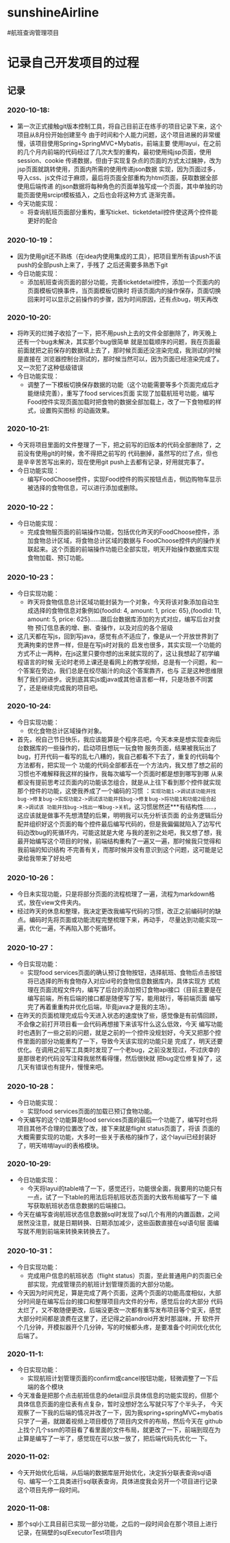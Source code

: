 # sunshineAirline
 #航班查询管理项目
# 记录自己开发项目的过程
## 记录
###  2020-10-18:
* 第一次正式接触git版本控制工具，将自己目前正在练手的项目记录下来，这个项目从8月份开始创建至今
由于时间和个人能力问题，这个项目进展的非常缓慢，该项目使用Spring+SpringMVC+Mybatis，前端主要
使用layui，在之前的几个月内前端的代码经过了几次大型的重构，最初使用纯jsp页面，使用session、cookie
传递数据，但由于实现复杂点的页面的方式太过臃肿，改为jsp页面就跳转使用，页面内所需的使用传递json数据
实现，因为页面过多，导入css、js文件过于麻烦，最后将页面全部重构为html页面，获取数据全部使用后端传递
的json数据将每种角色的页面单独写成一个页面，其中单独的功能页面使用srcipt模板插入，之后也会将这种方式
逐渐完善。
* 今天功能实现：
    * 将查询航班页面部分重构，重写ticket、ticketdetail控件使这两个控件能更好的配合
### 2020-10-19：
* 因为使用git还不熟练（在idea内使用集成的工具），把项目里所有该push不该push的全部push上来了，手残了
  之后还需要多熟悉下git
* 今日功能实现：
    * 添加航班查询页面的部分功能，完善ticketdetail控件，添加一个页面内的页面模板切换事件，当页面模板切换时
   将该页面内的操作保存，页面切换回来时可以显示之前操作的步骤，因为时间原因，还有点bug，明天再改
### 2020-10-20:
* 将昨天的烂摊子收拾了一下，把不用push上去的文件全部删除了，昨天晚上还有一个bug未解决，其实那个bug很简单
就是加载顺序的问题，我在页面最前面就把之前保存的数据填上去了，那时候页面还没渲染完成，我测试的时候是直接在
浏览器控制台测试的，那时候当然可以，因为页面已经渲染完成了。又一次犯了这种低级错误
* 今日功能实现：
    * 调整了一下模板切换保存数据的功能（这个功能需要等多个页面完成后才能继续完善），重写了food services页面
     实现了加载航班号功能，编写Food控件实现页面加载时把食物的数据全部加载上，改了一下食物框的样式，设置购买图标
     的动画效果。
     
### 2020-10-21:
* 今天将项目里面的文件整理了一下，把之前写的旧版本的代码全部删除了，之前没有使用git的时候，舍不得把之前写的
代码删掉，虽然写的烂了点，但也是辛辛苦苦写出来的，现在使用git push上去都有记录，好用就完事了。
* 今日功能实现：
    * 编写FoodChoose控件，实现Food控件的购买按钮点击，侧边购物车显示被选择的食物信息，可以进行添加或删除。
### 2020-10-22：
* 今日功能实现：
    * 完成食物服页面的前端操作功能，包括优化昨天的FoodChoose控件，添加食物总计区域，将食物总计区域的数据与
FoodChoose控件内的操作关联起来。这个页面的前端操作功能已全部实现，明天开始操作数据库实现食物加载、预订功能。
### 2020-10-23：
* 今日实现功能：
    * 昨天将食物信息总计区域功能封装为一个对象，今天将该对象添加自动生成选择的食物信息对象例如{foodId: 4, 
amount: 1, price: 65},{foodId: 11, amount: 5, price: 625}……跟后台数据库添加的方式对应，编写后台对食物
预订信息表的增、删、查操作，以及对应的各个层级
* 这几天都在写js，回到写java，感觉有点不适应了，像是从一个开放世界到了充满拘束的世界一样，但是在写js时对我的
启发也很多，其实实现一个功能的方式不止一两种，在js这里只要你想的出来就实现的了，这让我想起了初学编程语言的时候
无论时老师上课还是看网上的教学视频，总是有一个问题，和一个答案在旁边，我们总是在绞尽脑汁的向这个答案靠齐，也与
正是这种思维限制了我们的进步。说到底其实js或java或其他语言都一样，只是场景不同罢了，还是继续完成我的项目吧。
### 2020-10-24:
* 今日实现功能：
    * 优化食物总计区域操作对象。
* 首先，祝自己节日快乐，我应该能算是个程序员吧，今天本来是想实现查询后台数据库的一些操作的，启动项目想玩一玩食物
服务页面，结果被我玩出了bug，打开代码一看写的乱七八糟的，我自己都看不下去了，重复的代码每个方法都有，把实现一个
功能的代码全部都丢在一个方法内，我又想了想之前的习惯也不难解释我这样的操作，我每次编写一个页面时都是想到哪写到哪
从来都没有提前思考过页面内的功能该怎组合，就是从上往下看到那个控件就实现那个控件的功能，这使我养成了一个编码的习惯
：`实现功能1->调试该功能并找bug->修复bug->实现功能2->调试该功能并找bug->修复bug->将功能1和功能2组合起来->调试该
功能并找bug->找出一堆bug->关机`，这习惯居然还***有结构性……，这应该就是做事不先想清楚的后果，明明我可以先分析该页面
的业务逻辑后分配并组织好这个页面的每个控件最后编写代码的，但是我偏偏就陷入了边写代码边改bug的死循环内，可能这就是大佬
与我的差别之处吧，我又想了想，我最开始编写这个项目的时候，前端结构重构了一遍又一遍，那时候我只觉得和我前端的知识结构
不完善有关，而那时候并没有意识到这个问题，这可能是记录给我带来了好处吧
### 2020-10-26：
* 今日未实现功能，只是将部分页面的流程梳理了一遍，流程为markdown格式，放在view文件夹内。
* 经过昨天的休息和整理，我决定更改我编写代码的习惯，改正之前编码时的缺点。编码时先将页面或功能流程完整梳理下来，再动手，
尽量达到功能实现一遍，优化一遍，不再陷入那个死循环。
### 2020-10-27：
* 今日实现功能：
    * 实现food services页面的确认预订食物按钮，选择航班、食物后点击按钮将已选择的所有食物存入对应id号的食物信息数据库内，具体实现方
    式梳理在页面流程文件内，编写了后台的添加预订食物api接口（目前主要是在编写前端，所有后端的接口都是随便写了写，能用就行，等前端页面
    编写完了再着重重构并优化后端，毕竟java才是我的主场）。
* 在昨天的页面梳理完成后今天进入状态的速度快了些，感觉像是有前情回顾，不会像之前打开项目看一会代码再想接下来该写什么这么低效，今天
编写功能时也遇到了一些之前的问题，就是之前的一个控件没规划好，今天又把那个控件里面的部分功能重构了一下，导致今天该实现的功能只是
完成了，明天还要优化。在调用之前写工具类时发现了一个老bug，之前没发现过，不过庆幸的是那很老的代码没写注释我居然看得懂，然后很快就
把bug定位修复掉了，这几天有错误也有提升，慢慢来吧。
### 2020-10-28：
* 今日功能实现：
    * 实现food services页面的加载已预订食物功能。
* 今天编写的这个功能算是food services页面的最后一个功能了，编写时也将项目其他不合理的位置改了改，接下来就是flight status页面了，将该
页面的大概需要实现的功能，大多时一些关于表格的操作了，这个layui已经封装好了，明天啃啃layui的表格模块。
### 2020-10-29:
* 今日功能实现：
    * 今天将layui的table啃了一下，感觉还行，功能很全面，我要用的功能只有一点，试了一下table的用法后将航班状态页面的大致布局编写了一下
    编写获取航班状态信息数据的后端接口。
* 今天在编写查询航班状态信息数据sql时发现了sql几个有用的内置函数，之间居然没注意，就是日期转换、日期添加减少，这些函数直接在sql语句层
面编写就不用到前端来转换来转换去了。
### 2020-10-31：
* 今日实现功能：
    * 完成用户信息的航班状态（flight status）页面，至此普通用户的页面已全部实现，完成管理员的航班计划管理页面的大部分功能。
* 今天因为时间充足，算是完成了两个页面，这两个页面的功能高度相似，大部分时间是在编写后台的接口和整理项目内文件的分布，感觉后台的大部分
代码太烂了，又不敢随便更改，后端没更改一次都有重写发布项目等个变天，感觉大部分时间都是浪费在这里了，还记得之前android开发时那滋味，开
软件开个几分钟，开模拟器开个几分钟，写的时候都头疼，是要准备个时间优化优化后端了。
### 2020-11-1:
* 今日实现功能：
    * 实现航班计划管理页面的confirm或cancel按钮功能，轻微调整了一下后端的各个模块
* 今天准备是把那个点击航班信息的detail显示具体信息的功能实现的，但那个具体信息页面的座位表有点复杂，暂时没想好怎么写就只写了个半头子，
今天观察了一下我的后端的情况并改了一下，因为我spring+springMVC+mybatis只学了一遍，就跟着视频上项目模仿了项目内文件的布局，然后今天在
github上找个几个ssm的项目看了看里面的文件布局，就更改了一下，前端到现在为止算是编写了一半了，感觉现在可以放一放了，把后端代码先优化一
下。
### 2020-11-02:
* 今天开始优化后端，从后端的数据库层开始优化，决定拆分联表查询sql语句、编写一个工具类进行sql联表查询，具体进度我会另开一个项目进行记录
这个项目先停一段时间。

### 2020-11-08:
* 那个sql小工具目前已实现一部分功能，之后的一段时间会在那个项目上进行记录，在隔壁的sqlExecutorTest项目内